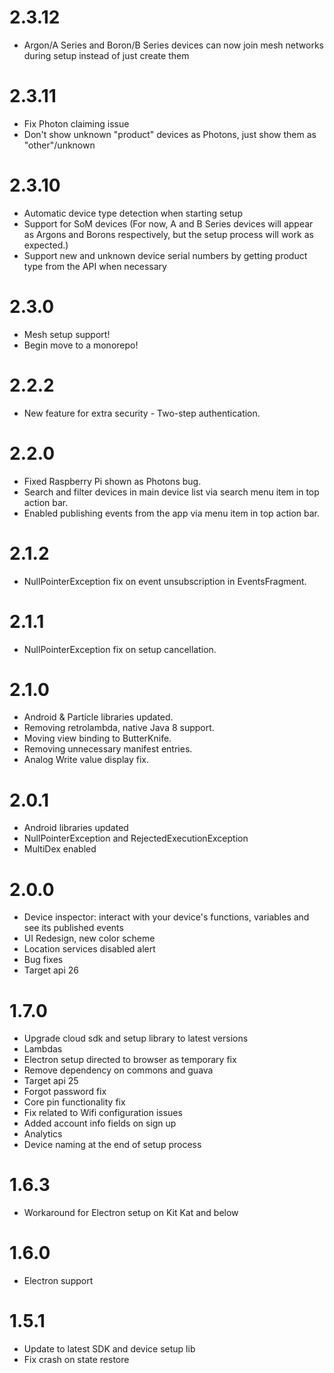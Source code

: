2.3.12
======
- Argon/A Series and Boron/B Series devices can now join mesh networks during setup instead of just create them

2.3.11
======
- Fix Photon claiming issue
- Don't show unknown "product" devices as Photons, just show them as "other"/unknown 

2.3.10
======
- Automatic device type detection when starting setup
- Support for SoM devices (For now, A and B Series devices will appear as Argons and Borons respectively, but the setup process will work as expected.)
- Support new and unknown device serial numbers by getting product type from the API when necessary

2.3.0
=====
* Mesh setup support!
* Begin move to a monorepo!

2.2.2
======
* New feature for extra security - Two-step authentication.

2.2.0
======
* Fixed Raspberry Pi shown as Photons bug.
* Search and filter devices in main device list via search menu item in top action bar.
* Enabled publishing events from the app via menu item in top action bar.

2.1.2
======
* NullPointerException fix on event unsubscription in EventsFragment.

2.1.1
======
* NullPointerException fix on setup cancellation.

2.1.0
======
* Android & Particle libraries updated.
* Removing retrolambda, native Java 8 support.
* Moving view binding to ButterKnife.
* Removing unnecessary manifest entries.
* Analog Write value display fix.

2.0.1
======
* Android libraries updated
* NullPointerException and RejectedExecutionException
* MultiDex enabled

2.0.0
======
* Device inspector: interact with your device's functions, variables and see its published events
* UI Redesign, new color scheme
* Location services disabled alert
* Bug fixes
* Target api 26

1.7.0
======
* Upgrade cloud sdk and setup library to latest versions
* Lambdas
* Electron setup directed to browser as temporary fix
* Remove dependency on commons and guava
* Target api 25
* Forgot password fix
* Core pin functionality fix
* Fix related to Wifi configuration issues
* Added account info fields on sign up
* Analytics
* Device naming at the end of setup process

1.6.3
======
* Workaround for Electron setup on Kit Kat and below

1.6.0
======
* Electron support


1.5.1
======
* Update to latest SDK and device setup lib
* Fix crash on state restore
